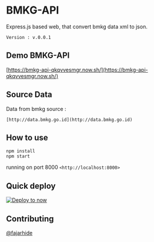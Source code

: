 # BMKG-API
Express.js based web, that convert bmkg data xml to json.

`Version : v.0.0.1 `

## Demo BMKG-API

[https://bmkg-api-qkqvvesmgr.now.sh/](https://bmkg-api-qkqvvesmgr.now.sh/)

## Source Data

Data from bmkg source :
```
[http://data.bmkg.go.id](http://data.bmkg.go.id)
```

## How to use

```
npm install
npm start
```
running on port 8000  `<http://localhost:8000>`
## Quick deploy
[![Deploy to now](https://deploy.now.sh/static/button.svg)](https://deploy.now.sh/?repo=https://github.com/fajarhide/bmkg-api)

## Contributing

[@fajarhide](https://github.com/fajarhide)
